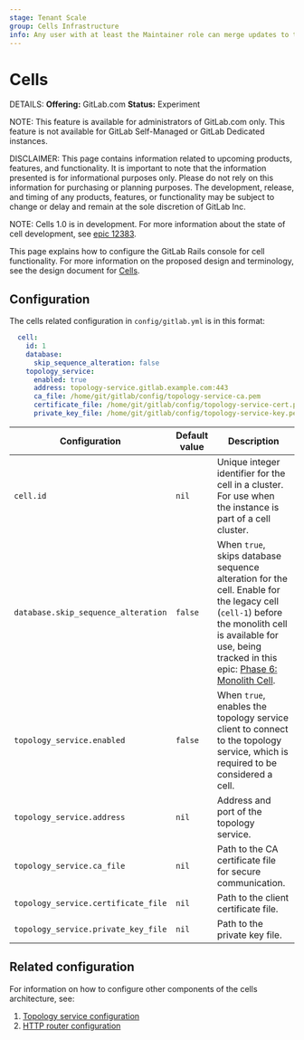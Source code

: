 ```yaml
---
stage: Tenant Scale
group: Cells Infrastructure
info: Any user with at least the Maintainer role can merge updates to this content. For details, see https://docs.gitlab.com/ee/development/development_processes.html#development-guidelines-review.
---
```


# Cells

DETAILS:
**Offering:** GitLab.com
**Status:** Experiment

NOTE:
This feature is available for administrators of GitLab.com only. This feature is not available for GitLab Self-Managed or GitLab Dedicated instances.

DISCLAIMER:
This page contains information related to upcoming products, features, and functionality.
It is important to note that the information presented is for informational purposes only.
Please do not rely on this information for purchasing or planning purposes.
The development, release, and timing of any products, features, or functionality may be subject to change or delay and remain at the
sole discretion of GitLab Inc.

NOTE:
Cells 1.0 is in development. For more information about the state of cell development, see [epic 12383](https://gitlab.com/groups/gitlab-org/-/epics/12383).

This page explains how to configure the GitLab Rails console for cell functionality. For more information on the proposed design and terminology, see the design document for [Cells](https://handbook.gitlab.com/handbook/engineering/architecture/design-documents/cells/).

## Configuration

The cells related configuration in `config/gitlab.yml` is in this format:

```yaml
  cell:
    id: 1
    database:
      skip_sequence_alteration: false
    topology_service:
      enabled: true
      address: topology-service.gitlab.example.com:443
      ca_file: /home/git/gitlab/config/topology-service-ca.pem
      certificate_file: /home/git/gitlab/config/topology-service-cert.pem
      private_key_file: /home/git/gitlab/config/topology-service-key.pem
```

| Configuration | Default value | Description                                                                                                                               |
| ------ |---------------|-------------------------------------------------------------------------------------------------------------------------------------|
| `cell.id` | `nil`         | Unique integer identifier for the cell in a cluster. For use when the instance is part of a cell cluster. |
| `database.skip_sequence_alteration` | `false`       | When `true`, skips database sequence alteration for the cell. Enable for the legacy cell (`cell-1`) before the monolith cell is available for use, being tracked in this epic: [Phase 6: Monolith Cell](https://gitlab.com/groups/gitlab-org/-/epics/14513). |
| `topology_service.enabled` | `false`       | When `true`, enables the topology service client to connect to the topology service, which is required to be considered a cell. |
| `topology_service.address` | `nil`         | Address and port of the topology service.                                                                                                        |
| `topology_service.ca_file` | `nil`         | Path to the CA certificate file for secure communication.                                                                                                        |
| `topology_service.certificate_file` | `nil`         | Path to the client certificate file.                                                                                                        |
| `topology_service.private_key_file` | `nil`         | Path to the private key file.                                                                                                        |

## Related configuration

For information on how to configure other components of the cells architecture, see:

1. [Topology service configuration](https://gitlab.com/gitlab-org/cells/topology-service/-/blob/main/docs/config.md?ref_type=heads)
1. [HTTP router configuration](https://gitlab.com/gitlab-org/cells/http-router/-/blob/main/docs/config.md?ref_type=heads)
